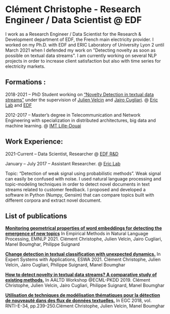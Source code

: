 # Clément Christophe - Research Engineer / Data Scientist @ EDF

I work as a Research Engineer / Data Scientist for the Research & Development department of EDF, the French main electricity provider. I worked on my Ph.D. with EDF and ERIC Laboratory of University Lyon 2 until March 2021 when I defended my work on "Detecting novelty as soon as possible on textual data streams". I am currently working on several NLP projects in order to increase client satisfaction but also with time series for electricity markets.

## Formations :

2018-2021 – PhD Student working on [“Novelty Detection in textual data streams”](http://www.theses.fr/2021LYSE2026) under the supervision of [Julien Velcin](https://eric.univ-lyon2.fr/~jvelcin/index.php?choix=4) and [Jairo Cugliari](https://julienas.univ-lyon2.fr/jcugliari/).
@ [Eric Lab](https://eric.msh-lse.fr/) and [EDF](https://www.edf.fr/groupe-edf/inventer-l-avenir-de-l-energie/r-d-un-savoir-faire-mondial)

2012-2017 – Master’s degree in Telecommunication and Network Engineering with specialization in distributed architectures, big data and machine learning.
@ [IMT Lille-Douai]()

## Work Experience:

2021-Current – Data Scientist, Researcher @ [EDF R&D](https://www.edf.fr/groupe-edf/inventer-l-avenir-de-l-energie/r-d-un-savoir-faire-mondial)

January – July 2017 – Assistant Researcher. @ [Eric Lab](https://eric.msh-lse.fr/)

Topic: “Detection of weak signal using probabilistic methods”. Weak signal can easily be confused with noise. I used natural language processing and topic-modeling techniques in order to detect novel documents in text streams related to customer feedback. I proposed and developed a software in Python (Numpy, Gensim) that can compare topics built with different corpora and extract novel document.

## List of publications

[**Monitoring geometrical properties of word embeddings for detecting the emergence of new topics**]() In Empirical Methods in Natural Language Processing, EMNLP 2021. Clément Christophe, Julien Velcin, Jairo Cugliari, Manel Boumghar, Philippe Suignard

[**Change detection in textual classification with unexpected dynamics.**](https://www.sciencedirect.com/science/article/abs/pii/S0957417421002724) In Expert Systems with Applications, ESWA 2021. Clément Christophe, Julien Velcin, Jairo Cugliari, Philippe Suignard, Manel Boumghar

[**How to detect novelty in textual data streams? A comparative study of existing methods.**](https://arxiv.org/abs/1909.05099) In AALTD Workshop @ECML-PKDD 2019. Clément Christophe, Julien Velcin, Jairo Cugliari, Philippe Suignard, Manel Boumghar

[**Utilisation de techniques de modélisation thématiques pour la détection de nouveauté dans des flux de données textuelles.**](https://editions-rnti.fr/?inprocid=1002383) In EGC 2018, vol. RNTI-E-34, pp.239-250.Clément Christophe, Julien Velcin, Manel Boumghar
